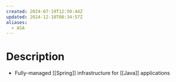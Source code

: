 ```yaml
---
created: 2024-07-19T12:50:44Z
updated: 2024-12-10T08:34:57Z
aliases:
  - ASA
---
```

# Description
- Fully-managed [[Spring]] infrastructure for [[Java]] applications